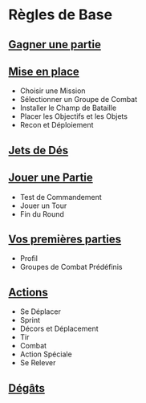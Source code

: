 # Règles de Base

## [Gagner une partie](howtowin.md)

## [Mise en place](setup.md)
+ Choisir une Mission
+ Sélectionner un Groupe de Combat
+ Installer le Champ de Bataille
+ Placer les Objectifs et les Objets
+ Recon et Déploiement

## [Jets de Dés](tests.md)

## [Jouer une Partie](core/playing.md)
+ Test de Commandement
+ Jouer un Tour
+ Fin du Round

## [Vos premières parties](firstplay.md)
+ Profil
+ Groupes de Combat Prédéfinis

## [Actions](actions.md)
+ Se Déplacer
+ Sprint
+ Décors et Déplacement
+ Tir
+ Combat
+ Action Spéciale
+ Se Relever

## [Dégâts](damages.md)